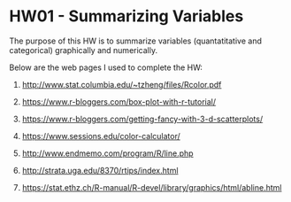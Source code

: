 # HW01 - Summarizing Variables

The purpose of this HW is to summarize variables (quantatitative and categorical) graphically and numerically.

Below are the web pages I used to complete the HW:

  1. http://www.stat.columbia.edu/~tzheng/files/Rcolor.pdf
  
  2. https://www.r-bloggers.com/box-plot-with-r-tutorial/
  
  3. https://www.r-bloggers.com/getting-fancy-with-3-d-scatterplots/
  
  4. https://www.sessions.edu/color-calculator/
  
  5. http://www.endmemo.com/program/R/line.php
  
  6. http://strata.uga.edu/8370/rtips/index.html
  
  7. https://stat.ethz.ch/R-manual/R-devel/library/graphics/html/abline.html
  
